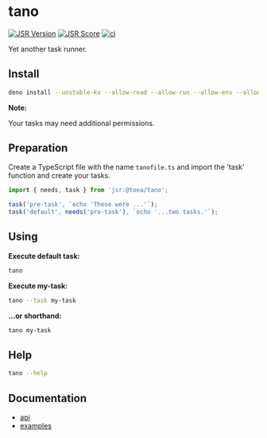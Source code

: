 # tano

[![JSR Version](https://jsr.io/badges/@toea/tano)](https://jsr.io/@toea/tano)
[![JSR Score](https://jsr.io/badges/@toea/tano/score)](https://jsr.io/@toea/tano/score)
[![ci](https://github.com/thomas3577/tano/actions/workflows/deno.yml/badge.svg)](https://github.com/thomas3577/tano/actions/workflows/deno.yml)

Yet another task runner.

## Install

```bash
deno install --unstable-kv --allow-read --allow-run --allow-env --allow-write -n tano jsr:@toea/tano/tano
```

**Note:**

Your tasks may need additional permissions.

## Preparation

Create a TypeScript file with the name `tanofile.ts` and import the 'task' function and create your tasks.

```ts
import { needs, task } from 'jsr:@toea/tano';

task('pre-task', `echo 'These were ...'`);
task('default', needs('pre-task'), `echo '...two tasks.'`);
```

## Using

**Execute default task:**

```bash
tano
```

**Execute my-task:**

```bash
tano --task my-task
```

**...or shorthand:**

```bash
tano my-task
```

## Help

```bash
tano --help
```

## Documentation

- [api](./docs/api.md)
- [examples](./docs/examples.md)
